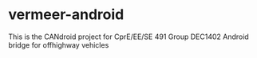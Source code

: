 vermeer-android
========

This is the CANdroid project for CprE/EE/SE 491
Group DEC1402
Android bridge for offhighway vehicles
